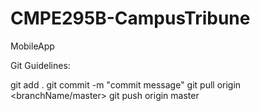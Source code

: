 # CMPE295B-CampusTribune
MobileApp

Git Guidelines:

git add .
git commit -m "commit message"
git pull origin <branchName/master>
git push origin master
